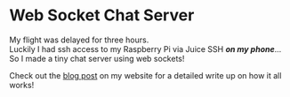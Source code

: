 # Web Socket Chat Server
My flight was delayed for three hours.   
Luckily I had ssh access to my Raspberry Pi via Juice SSH ***on my phone***...   
So I made a tiny chat server using web sockets!   
  
Check out the [blog post](http://stefanolupo.tech/blog/2017/09/19/Airport-Web-Sockets/) on my website for a detailed write up on how it all works!
